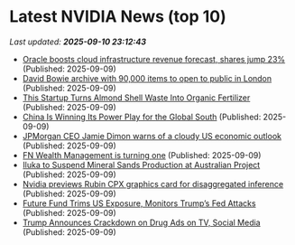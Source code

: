 # Latest NVIDIA News (top 10)
_Last updated: **2025-09-10 23:12:43**_

- [Oracle boosts cloud infrastructure revenue forecast, shares jump 23%](https://biztoc.com/x/d91f8d7714ab0828) (Published: 2025-09-09)
- [David Bowie archive with 90,000 items to open to public in London](https://biztoc.com/x/7b2b8738fe1878ab) (Published: 2025-09-09)
- [This Startup Turns Almond Shell Waste Into Organic Fertilizer](https://biztoc.com/x/531a8cf79dbf2f7d) (Published: 2025-09-09)
- [China Is Winning Its Power Play for the Global South](https://biztoc.com/x/873a1c0cf0f5ff0f) (Published: 2025-09-09)
- [JPMorgan CEO Jamie Dimon warns of a cloudy US economic outlook](https://biztoc.com/x/7045fda5853ee7ea) (Published: 2025-09-09)
- [FN Wealth Management is turning one](https://biztoc.com/x/72e95136017f0824) (Published: 2025-09-09)
- [Iluka to Suspend Mineral Sands Production at Australian Project](https://biztoc.com/x/d06d2a9f37a2b483) (Published: 2025-09-09)
- [Nvidia previews Rubin CPX graphics card for disaggregated inference](https://siliconangle.com/2025/09/09/nvidia-previews-rubin-cpx-graphics-card-disaggregated-inference/) (Published: 2025-09-09)
- [Future Fund Trims US Exposure, Monitors Trump’s Fed Attacks](https://biztoc.com/x/7538e75a59c7c932) (Published: 2025-09-09)
- [Trump Announces Crackdown on Drug Ads on TV, Social Media](https://biztoc.com/x/b84969ce4bbd97cb) (Published: 2025-09-09)
